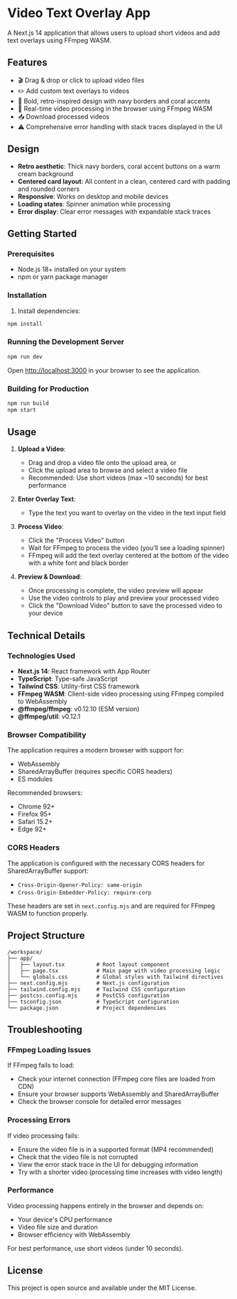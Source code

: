 # Video Text Overlay App

A Next.js 14 application that allows users to upload short videos and add text overlays using FFmpeg WASM.

## Features

- 🎬 Drag & drop or click to upload video files
- ✏️ Add custom text overlays to videos
- 🎨 Bold, retro-inspired design with navy borders and coral accents
- 🔄 Real-time video processing in the browser using FFmpeg WASM
- 📥 Download processed videos
- ⚠️ Comprehensive error handling with stack traces displayed in the UI

## Design

- **Retro aesthetic**: Thick navy borders, coral accent buttons on a warm cream background
- **Centered card layout**: All content in a clean, centered card with padding and rounded corners
- **Responsive**: Works on desktop and mobile devices
- **Loading states**: Spinner animation while processing
- **Error display**: Clear error messages with expandable stack traces

## Getting Started

### Prerequisites

- Node.js 18+ installed on your system
- npm or yarn package manager

### Installation

1. Install dependencies:
```bash
npm install
```

### Running the Development Server

```bash
npm run dev
```

Open [http://localhost:3000](http://localhost:3000) in your browser to see the application.

### Building for Production

```bash
npm run build
npm start
```

## Usage

1. **Upload a Video**: 
   - Drag and drop a video file onto the upload area, or
   - Click the upload area to browse and select a video file
   - Recommended: Use short videos (max ~10 seconds) for best performance

2. **Enter Overlay Text**:
   - Type the text you want to overlay on the video in the text input field

3. **Process Video**:
   - Click the "Process Video" button
   - Wait for FFmpeg to process the video (you'll see a loading spinner)
   - FFmpeg will add the text overlay centered at the bottom of the video with a white font and black border

4. **Preview & Download**:
   - Once processing is complete, the video preview will appear
   - Use the video controls to play and preview your processed video
   - Click the "Download Video" button to save the processed video to your device

## Technical Details

### Technologies Used

- **Next.js 14**: React framework with App Router
- **TypeScript**: Type-safe JavaScript
- **Tailwind CSS**: Utility-first CSS framework
- **FFmpeg WASM**: Client-side video processing using FFmpeg compiled to WebAssembly
- **@ffmpeg/ffmpeg**: v0.12.10 (ESM version)
- **@ffmpeg/util**: v0.12.1

### Browser Compatibility

The application requires a modern browser with support for:
- WebAssembly
- SharedArrayBuffer (requires specific CORS headers)
- ES modules

Recommended browsers:
- Chrome 92+
- Firefox 95+
- Safari 15.2+
- Edge 92+

### CORS Headers

The application is configured with the necessary CORS headers for SharedArrayBuffer support:
- `Cross-Origin-Opener-Policy: same-origin`
- `Cross-Origin-Embedder-Policy: require-corp`

These headers are set in `next.config.mjs` and are required for FFmpeg WASM to function properly.

## Project Structure

```
/workspace/
├── app/
│   ├── layout.tsx          # Root layout component
│   ├── page.tsx            # Main page with video processing logic
│   └── globals.css         # Global styles with Tailwind directives
├── next.config.mjs         # Next.js configuration
├── tailwind.config.mjs     # Tailwind CSS configuration
├── postcss.config.mjs      # PostCSS configuration
├── tsconfig.json           # TypeScript configuration
└── package.json            # Project dependencies
```

## Troubleshooting

### FFmpeg Loading Issues

If FFmpeg fails to load:
- Check your internet connection (FFmpeg core files are loaded from CDN)
- Ensure your browser supports WebAssembly and SharedArrayBuffer
- Check the browser console for detailed error messages

### Processing Errors

If video processing fails:
- Ensure the video file is in a supported format (MP4 recommended)
- Check that the video file is not corrupted
- View the error stack trace in the UI for debugging information
- Try with a shorter video (processing time increases with video length)

### Performance

Video processing happens entirely in the browser and depends on:
- Your device's CPU performance
- Video file size and duration
- Browser efficiency with WebAssembly

For best performance, use short videos (under 10 seconds).

## License

This project is open source and available under the MIT License.
